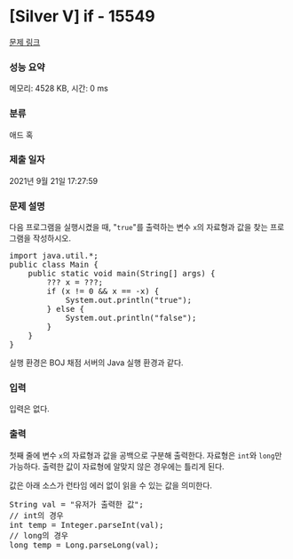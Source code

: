 # [Silver V] if - 15549 

[문제 링크](https://www.acmicpc.net/problem/15549) 

### 성능 요약

메모리: 4528 KB, 시간: 0 ms

### 분류

애드 혹

### 제출 일자

2021년 9월 21일 17:27:59

### 문제 설명

<p>다음 프로그램을 실행시켰을 때, "<code>true</code>"를 출력하는 변수 <code>x</code>의 자료형과 값을 찾는 프로그램을 작성하시오.</p>

<pre class="brush:java; toolbar:false;">import java.util.*;
public class Main {
    public static void main(String[] args) {
        ??? x = ???;
        if (x != 0 && x == -x) {
            System.out.println("true");
        } else {
            System.out.println("false");
        }
    }
}
</pre>

<p>실행 환경은 BOJ 채점 서버의 Java 실행 환경과 같다.</p>

### 입력 

 <p>입력은 없다.</p>

### 출력 

 <p>첫째 줄에 변수 <code>x</code>의 자료형과 값을 공백으로 구분해 출력한다. 자료형은 <code>int</code>와 <code>long</code>만 가능하다. 출력한 값이 자료형에 알맞지 않은 경우에는 틀리게 된다.</p>

<p>값은 아래 소스가 런타임 에러 없이 읽을 수 있는 값을 의미한다.</p>

<pre class="brush:java; toolbar:false;">String val = "유저가 출력한 값";
// int의 경우
int temp = Integer.parseInt(val);
// long의 경우
long temp = Long.parseLong(val);</pre>

